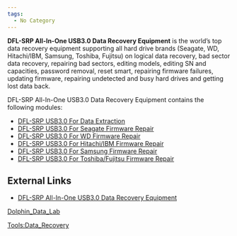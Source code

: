 ```yaml
---
tags:
  - No Category
---
```

**DFL-SRP All-In-One USB3.0 Data Recovery Equipment** is the world’s top
data recovery equipment supporting all hard drive brands (Seagate, WD,
Hitachi/IBM, Samsung, Toshiba, Fujitsu) on logical data recovery, bad
sector data recovery, repairing bad sectors, editing models, editing SN
and capacities, password removal, reset smart, repairing firmware
failures, updating firmware, repairing undetected and busy hard drives
and getting lost data back.

DFL-SRP All-In-One USB3.0 Data Recovery Equipment contains the following
modules:

- [DFL-SRP USB3.0 For Data
  Extraction](dfl-srp_usb3.0_for_data_extraction.md)
- [DFL-SRP USB3.0 For Seagate Firmware
  Repair](dfl-srp_usb3.0_for_seagate_firmware_repair.md)
- [DFL-SRP USB3.0 For WD Firmware
  Repair](dfl-srp_usb3.0_for_wd_firmware_repair.md)
- [DFL-SRP USB3.0 For Hitachi/IBM Firmware
  Repair](dfl-srp_usb3.0_for_hitachi/ibm_firmware_repair.md)
- [DFL-SRP USB3.0 For Samsung Firmware
  Repair](dfl-srp_usb3.0_for_samsung_firmware_repair.md)
- [DFL-SRP USB3.0 For Toshiba/Fujitsu Firmware
  Repair](dfl-srp_usb3.0_for_toshiba/fujitsu_firmware_repair.md)

## External Links

- [DFL-SRP All-In-One USB3.0 Data Recovery
  Equipment](http://www.dolphindatalab.com/product/dfl-super-data-recovery-equipment/)

[Dolphin_Data_Lab](dolphin_data_lab.md)

[Tools:Data_Recovery](tools:data_recovery.md)